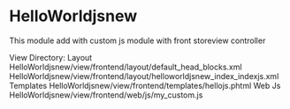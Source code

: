 # HelloWorldjsnew


This module add with custom js module with front storeview controller

View Directory:
    Layout
          HelloWorldjsnew/view/frontend/layout/default_head_blocks.xml
          HelloWorldjsnew/view/frontend/layout/helloworldjsnew_index_indexjs.xml
    Templates
          HelloWorldjsnew/view/frontend/templates/hellojs.phtml
    Web
       Js
          HelloWorldjsnew/view/frontend/web/js/my_custom.js
